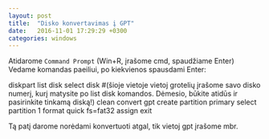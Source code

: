 ```yaml
---
layout: post
title:  "Disko konvertavimas į GPT"
date:   2016-11-01 17:29:29 +0300
categories: windows
---
```

Atidarome `Command Prompt` (Win+R, įrašome cmd, spaudžiame Enter)
<br>Vedame komandas paeiliui, po kiekvienos spausdami Enter:


diskpart
list disk
select disk #(šioje vietoje vietoj grotelių įrašome savo disko numerį, kurį matysite po  list disk komandos. Dėmesio, būkite atidūs ir pasirinkite tinkamą diską!)
clean
convert gpt
create partition primary
select partition 1
format quick fs=fat32
assign
exit


Tą patį darome norėdami konvertuoti atgal, tik vietoj gpt įrašome mbr.


